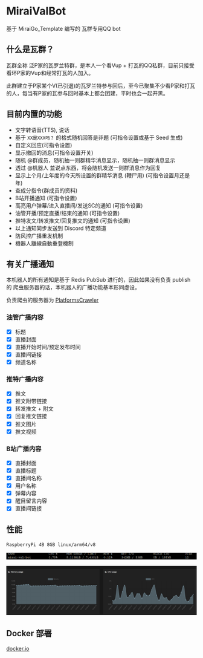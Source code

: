 # MiraiValBot

基于 MiraiGo_Template 编写的 瓦群专用QQ bot

## 什么是瓦群？

瓦群全称 泛P家的瓦罗兰特群，是本人一个看Vup + 打瓦的QQ私群，目前只接受看环P家的Vup和经常打瓦的人加入。

此群建立于P家某个V(已引退)的瓦罗兰特参与回后，至今已聚集不少看P家和打瓦的人，每当有P家的瓦参与回时基本上都会团建，平时也会一起开黑。

## 目前内置的功能

- 文字转语音(TTS), 说话
- 基于 `XX是XXX吗？` 的格式随机回答是非题 (可指令设置或基于 Seed 生成)
- 自定义回应(可指令设置)
- 显示撤回的消息(可指令设置开关)
- 随机 @群成员，随机抽一则群精华消息显示，随机抽一则群消息显示
- 透过 @机器人 並说点东西，将会随机发送一则群消息作为回复
- 显示上个月/上年度的今天所设置的群精华消息 (鞭尸用) (可指令设置月还是年)
- 查成分指令(群成员的资料)
- B站开播通知 (可指令设置)
- 高亮用户弹幕/进入直播间/发送SC的通知 (可指令设置)
- 油管开播/预定直播/结束的通知 (可指令设置)
- 推特发文/转发推文/回复推文的通知 (可指令设置)
- 以上通知同步发送到 Discord 特定频道
- 防风控广播重发机制
- 機器人離線自動重登機制

## 有关广播通知

本机器人的所有通知是基于 Redis PubSub 进行的，因此如果没有负责 publish 的 爬虫服务器的话，本机器人的广播功能基本形同虚设。

负责爬虫的服务器为 [PlatformsCrawler](https://github.com/eric2788/platformscrawler)

### 油管广播内容

- [x] 标题
- [x] 直播封面
- [x] 直播开始时间/预定发布时间
- [x] 直播间链接
- [x] 频道名称

### 推特广播内容

- [x] 推文
- [x] 推文附带链接
- [x] 转发推文 + 附文
- [x] 回复推文链接
- [x] 推文图片
- [x] 推文视频

### B站广播内容

- [x] 直播封面
- [x] 直播标题
- [x] 直播间名称
- [x] 用户名称
- [x] 弹幕内容
- [x] 醒目留言内容
- [x] 直播间链接

## 性能

`RaspberryPi 4B 8GB linux/arm64/v8`

![stats](assets/stats.png)

![img.png](assets/portainer.png)

## Docker 部署

[docker.io](https://hub.docker.com/r/eric1008818/mirai-val-bot)



